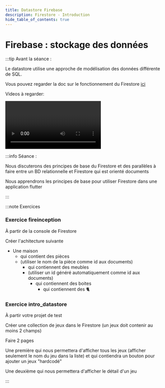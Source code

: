 ```yaml
---
title: Datastore Firebase
description: Firestore - Introduction
hide_table_of_contents: true
---
```


# Firebase : stockage des données

<Row>

<Column>

:::tip Avant la séance :

Le datastore utilise une approche de modélisation des données différente de SQL.

Vous pouvez regarder la doc sur le fonctionnement du Firestore [ici](https://firebase.google.com/docs/firestore/data-model)

Videos à regarder:

<Video url="https://youtu.be/sumhBN2BJt8" />

<Video url="https://youtu.be/tdmwt82ssqQ" />

:::

</Column>

<Column>

:::info Séance :

Nous discuterons des principes de base du Firestore et des parallèles à faire entre un BD relationnelle et Firestore qui est orienté documents

Nous apprendrons les principes de base pour utiliser Firestore dans une application flutter

:::

</Column>

</Row>

:::note Exercices

### Exercice fireinception

À partir de la console de Firestore

Créer l'achitecture suivante

- Une maison
  - qui contient des pièces
  - (utiliser le nom de la pièce comme id aux documents)
    - qui contiennent des meubles
    - (utiliser un id généré automatiquement comme id aux documents)
      - qui contiennent des boites
        - qui contiennent des 🐈

### Exercice intro_datastore

À partir votre projet de test

Créer une collection de jeux dans le Firestore (un jeux doit contenir au moins 2 champs)

Faire 2 pages

Une première qui nous permettera d'afficher tous les jeux (afficher seulement le nom du jeu dans la liste) et qui contiendra un bouton pour ajouter un jeux "hardcodé"

Une deuxième qui nous permettera d'afficher le détail d'un jeu

:::
